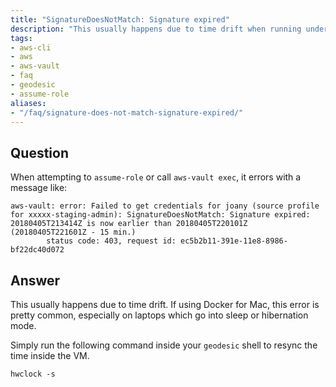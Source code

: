 ```yaml
---
title: "SignatureDoesNotMatch: Signature expired"
description: "This usually happens due to time drift when running under Docker for Mac"
tags:
- aws-cli
- aws
- aws-vault
- faq
- geodesic
- assume-role
aliases:
- "/faq/signature-does-not-match-signature-expired/"
---
```


## Question

When attempting to `assume-role` or call `aws-vault exec`, it errors with a message like:

```
aws-vault: error: Failed to get credentials for joany (source profile for xxxxx-staging-admin): SignatureDoesNotMatch: Signature expired: 20180405T213414Z is now earlier than 20180405T220101Z (20180405T221601Z - 15 min.)
        status code: 403, request id: ec5b2b11-391e-11e8-8986-bf22dc40d072
```

## Answer

This usually happens due to time drift. If using Docker for Mac, this error is pretty common, especially on laptops which go into sleep or hibernation mode.

Simply run the following command inside your `geodesic` shell to resync the time inside the VM.

```
hwclock -s
```
